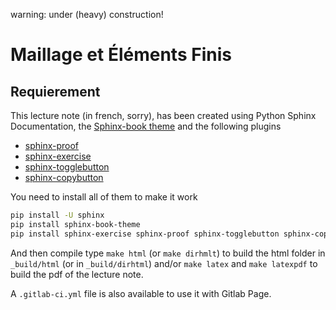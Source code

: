 warning: under (heavy) construction! 

# Maillage et Éléments Finis

## Requierement

This lecture note (in french, sorry), has been created using Python Sphinx Documentation, the [Sphinx-book theme](https://github.com/executablebooks/sphinx-book-theme) and the following plugins

* [sphinx-proof](https://github.com/executablebooks/sphinx-proof)
* [sphinx-exercise](https://github.com/executablebooks/sphinx-exercise)
* [sphinx-togglebutton](https://github.com/executablebooks/sphinx-togglebutton)
* [sphinx-copybutton](https://github.com/executablebooks/sphinx-copybutton)

You need to install all of them to make it work

```bash
pip install -U sphinx
pip install sphinx-book-theme
pip install sphinx-exercise sphinx-proof sphinx-togglebutton sphinx-copybutton
```

And then compile type `make html` (or `make dirhmlt`) to build the html folder in `_build/html` (or in `_build/dirhtml`) and/or `make latex` and `make latexpdf` to build the pdf of the lecture note.

A `.gitlab-ci.yml` file is also available to use it with Gitlab Page.